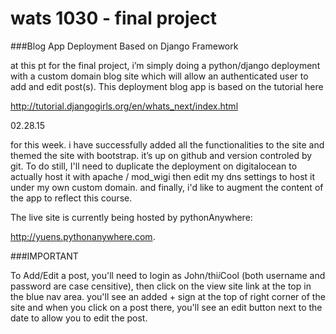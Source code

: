 # wats 1030 - final project 
###Blog App Deployment Based on Django Framework

at this pt for the final project, i’m simply doing a python/django deployment with a custom domain blog site which will allow an authenticated user to add and edit post(s).  This deployment blog app is based on the tutorial here

http://tutorial.djangogirls.org/en/whats_next/index.html

02.28.15

for this week.  i have successfully added all the functionalities to the site and themed the site with bootstrap.  it’s up on github and version controled by git.  To do still, I'll need to duplicate the deployment on digitalocean to actually host it with apache / mod_wigi then edit my dns settings to host it under my own custom domain.  and finally, i'd like to augment the content of the app to reflect this course. 

The live site is currently being hosted by pythonAnywhere:

http://yuens.pythonanywhere.com.

###IMPORTANT


To Add/Edit a post, you'll need to login as John/thi$i$Cool (both username and password are case censitive), then click on the view site link at the top in the blue nav area.  you'll see an added + sign at the top of right corner of the site and when you click on a post there, you'll see an edit button next to the date to allow you to edit the post. 
